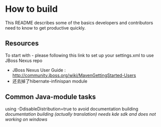 How to build
============

This README describes some of the basics developers and contributors need to know to get productive quickly.

Resources
---------

To start with - please following this link to set up your settings.xml to use JBoss Nexus repo

* JBoss Nexus User Guide : http://community.jboss.org/wiki/MavenGettingStarted-Users
* 还去掉了hibernate-infinispan module

Common Java-module tasks
------------------------

using -DdisableDistribution=true to avoid documentation building
_documentation building (actually translation) needs *kde sdk* and does not working on windows_
